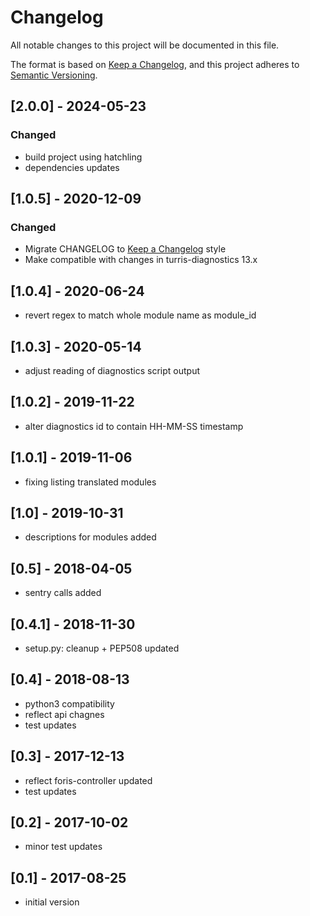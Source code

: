 # Changelog
All notable changes to this project will be documented in this file.

The format is based on [Keep a Changelog](https://keepachangelog.com/en/1.0.0/),
and this project adheres to [Semantic Versioning](https://semver.org/spec/v2.0.0.html).

## [2.0.0] - 2024-05-23
### Changed
- build project using hatchling
- dependencies updates

## [1.0.5] - 2020-12-09
### Changed
- Migrate CHANGELOG to [Keep a Changelog](https://keepachangelog.com/en/1.0.0/) style
- Make compatible with changes in turris-diagnostics 13.x

## [1.0.4] - 2020-06-24

- revert regex to match whole module name as module_id

## [1.0.3] - 2020-05-14

- adjust reading of diagnostics script output

## [1.0.2] - 2019-11-22

- alter diagnostics id to contain HH-MM-SS timestamp

## [1.0.1] - 2019-11-06

- fixing listing translated modules

## [1.0] - 2019-10-31

- descriptions for modules added

## [0.5] - 2018-04-05

- sentry calls added

## [0.4.1] - 2018-11-30

- setup.py: cleanup + PEP508 updated

## [0.4] - 2018-08-13

- python3 compatibility
- reflect api chagnes
- test updates

## [0.3] - 2017-12-13

- reflect foris-controller updated
- test updates

## [0.2] - 2017-10-02

- minor test updates

## [0.1] - 2017-08-25

- initial version
